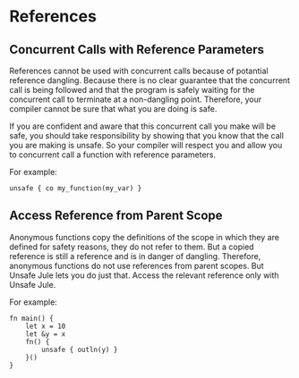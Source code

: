 # References

## Concurrent Calls with Reference Parameters

References cannot be used with concurrent calls because of potantial reference dangling. Because there is no clear guarantee that the concurrent call is being followed and that the program is safely waiting for the concurrent call to terminate at a non-dangling point. Therefore, your compiler cannot be sure that what you are doing is safe.

If you are confident and aware that this concurrent call you make will be safe, you should take responsibility by showing that you know that the call you are making is unsafe. So your compiler will respect you and allow you to concurrent call a function with reference parameters.

For example:
```jule
unsafe { co my_function(my_var) }
```

## Access Reference from Parent Scope

Anonymous functions copy the definitions of the scope in which they are defined for safety reasons, they do not refer to them. But a copied reference is still a reference and is in danger of dangling. Therefore, anonymous functions do not use references from parent scopes. But Unsafe Jule lets you do just that. Access the relevant reference only with Unsafe Jule.

For example:
```jule
fn main() {
    let x = 10
    let &y = x
    fn() {
        unsafe { outln(y) }
    }()
}
```